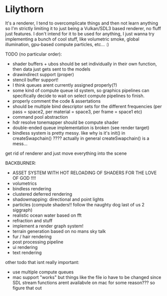 # Lilythorn

It's a renderer, I tend to overcomplicate things and then not learn anything so I'm strictly limiting it to just being a Vulkan/SDL3 based renderer, no fluff just features. I don't intend for it to be used for anything, I just wanna try implementing a bunch of cool stuff, like volumetric smoke, global illumination, gpu-based compute particles, etc... :)

TODO (no particular order):
- shader buffers + ubos should be set individually in their own function, then data just gets sent to the models
- drawindirect support (proper)
- stencil buffer support!
- I think queues arent currently assigned properly(?)
- some kind of compute queue id system, so graphics pipelines can specifically decide to wait on select compute pipelines to finish.
- properly comment the code & assertations
- should be multiple bind descriptor sets for the different frequencies (per pass = space2, per material = space3, per frame = space1 etc)
- command pool abstraction
- hdr resolve tonemapper should be compute shader
- double-ended queue implementation is broken (see render target)
- bindless system is pretty messy. like why is it's init() in createSwapchain() ???? actually in general createSwapchain() is a mess...

get rid of renderer and just move everything into the scene

BACKBURNER:
- ASSET SYSTEM WITH HOT RELOADING OF SHADERS FOR THE LOVE OF GOD !!!!
- volumetrics
- bindless rendering
- clustered deferred rendering
- shadowmapping: directional and point lights
- particles (compute shaders!! follow the naughty dog last of us 2 siggraph)
- realistic ocean water based on fft
- refraction and stuff
- implement a render graph system!
- terrain generation based on no mans sky talk
- fur / hair rendering
- post processing pipeline
- ui rendering
- text rendering

other todo that isnt really important:
- use multiple compute queues
- mac support "works" but things like the file io have to be changed since SDL stream functions arent availabvle on mac for some reason??? so figure that out
